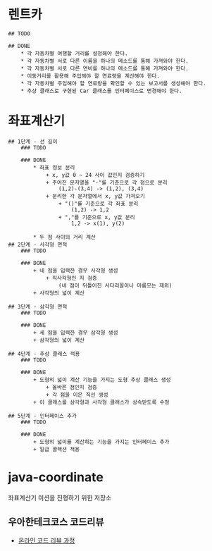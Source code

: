 # 렌트카
    ## TODO

    ## DONE
        * 각 자동차별 여행할 거리를 설정해야 한다.
        * 각 자동차별 서로 다른 이름을 하나의 메소드를 통해 가져와야 한다.
        * 각 자동차별 서로 다른 연비를 하나의 메소드를 통해 가져와야 한다.
        * 이동거리를 활용해 주입헤야 할 연료량을 계산해야 한다.
        * 각 자동차별 주입해야 할 연료량을 확인할 수 있는 보고서를 생성해야 한다.
        * 추상 클래스로 구현된 Car 클래스를 인터페이스로 변경해야 한다.

# 좌표계산기
    ## 1단계 - 선 길이
        ### TODO
        
        ### DONE
            * 좌표 정보 분리
                + x, y값 0 ~ 24 사이 값인지 검증하기
                + 주어진 문자열을 "-"를 기준으로 각 점으로 분리
                    (1,2)-(3,4) -> (1,2), (3,4)
                + 분리한 각 문자열에서 x, y값 가져오기
                    + "()"를 기준으로 각 좌표 분리
                        (1,2) -> 1,2
                    + ","를 기준으로 x, y값 분리
                        1,2 -> x(1), y(2)
            
            * 두 점 사이의 거리 계산
    ## 2단계 - 사각형 면적
        ### TODO
            
        ### DONE
            + 네 점을 입력한 경우 사각형 생성
                + 직사각형인 지 검증
                    (네 점이 뒤틀어진 사다리꼴이나 마름모는 제외)
            + 사각형의 넓이 계산
                
    ## 3단계 - 삼각형 면적
        ### TODO
        
        ### DONE
            + 세 점을 입력한 경우 삼각형 생성
            + 삼각형의 넓이 계산
    
    ## 4단계 - 추상 클래스 적용
        ### TODO
        
        ### DONE
            + 도형의 넓이 계산 기능을 가지는 도형 추상 클래스 생성
                + 올바른 점인지 검증
                + 각 점을 이은 직선 생성
            + 이 클래스를 삼각형과 사각형 클래스가 상속받도록 수정
    
    ## 5단계 - 인터페이스 추가
        ### TODO
            
        ### DONE
            + 도형의 넓이를 계산하는 기능을 가지는 인터페이스 추가
            + 일급 콜렉션 적용

# java-coordinate
좌표계산기 미션을 진행하기 위한 저장소

## 우아한테크코스 코드리뷰
* [온라인 코드 리뷰 과정](https://github.com/woowacourse/woowacourse-docs/blob/master/maincourse/README.md)
